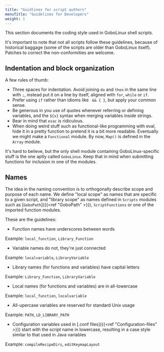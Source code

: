 ```yaml
---
title: "Guidlines for script authors"
menuTitle: "Guidelines for Developers"
weight: 1
---
```


This section documents the coding style used in GoboLinux shell scripts.

It's important to note that not all scripts follow these guidelines, because of
historical baggage (some of the scripts are older than GoboLinux itself).
Patches to correct the non-conformities are welcome.

## Indentation and block organization

A few rules of thumb:

-   Three spaces for indentation. Avoid joining `do` and `then` in the same line
    with `;`, instead put it on a line by itself, aligned with `for`, `while` or
    `if`.
-   Prefer using `if` rather than idioms like ` && { }`, but apply your common
    sense.
-   Be generous in you use of quotes whenever referring or defining variables,
    and the `${x}` syntax when merging variables inside strings.
-   Bear in mind that `esac` is ridiculous.
-   When doing weird stuff such as functional-like programming with eval, hide
    it in a pretty function to pretend it is a bit more readable. Eventually we
    might make a `Functional` module. By now, `Map()` is defined in the `Array`
    module.

It's hard to believe, but the only shell module containing GoboLinux-specific
stuff is the one aptly called `GoboLinux`. Keep that in mind when submitting
functions for inclusion in one of the modules.

## Names

The idea in the naming convention is to orthogonally describe scope and purpose
of each name. We define "local scope" as names that are specific to a given
script, and "library scope" as names defined in `Scripts` modules such as
[`GoboPath`]({{<ref "GoboPath" >}}), `ScriptFunctions` or one of the imported
function modules.

These are the guidelines:

-   Function names have underscores between words

Example: `local_function`, `Library_Function`

-   Variable names do not, they're just connected

Example: `localvariable`, `LibraryVariable`

-   Library names (for functions and variables) have capital letters

Example: `Library_Function`, `LibraryVariable`

-   Local names (for functions and variables) are in all-lowercase

Example: `local_function`, `localvariable`

-   All-upercase variables are reserved for standard Unix usage

Example: `PATH`, `LD_LIBRARY_PATH`

-   Configuration variables used in [.conf
    files]({{<ref "Configuration-files" >}}) start with the script name in
    lowercase, resulting in a case style similar to that used in Java variables

Example: `compileRecipeDirs`, `editKeymapLayout`
